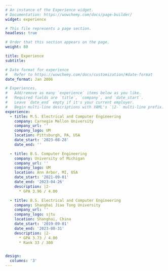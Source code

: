 ```yaml
---
# An instance of the Experience widget.
# Documentation: https://wowchemy.com/docs/page-builder/
widget: experience

# This file represents a page section.
headless: true

# Order that this section appears on the page.
weight: 80

title: Experience
subtitle:

# Date format for experience
#   Refer to https://wowchemy.com/docs/customization/#date-format
date_format: Jan 2006

# Experiences.
#   Add/remove as many `experience` items below as you like.
#   Required fields are `title`, `company`, and `date_start`.
#   Leave `date_end` empty if it's your current employer.
#   Begin multi-line descriptions with YAML's `|2-` multi-line prefix.
experience:
  - title: M.S. Electrical and Computer Engineering
    company: Carnegie Mellon University
    company_url: ''
    company_logo: UM
    location: Pittsburgh, PA, USA
    date_start: '2023-08-28'
    date_end: ''

  - title: B.S. Computer Engineering
    company: University of Michigan
    company_url: ''
    company_logo: UM
    location: Ann Arbor, MI, USA
    date_start: '2021-09-01'
    date_end: '2023-04-26'
    description: |2-
      * GPA 3.96 / 4.00

  - title: B.S. Electrical and Computer Engineering
    company: Shanghai Jiao Tong University
    company_url: ''
    company_logo: sjtu
    location: Shanghai, China
    date_start: '2019-09-01'
    date_end: '2023-08-31'
    description: |2-
      * GPA 3.73 / 4.00
      * Rank 33 / 300


design:
  columns: '3'
---
```

